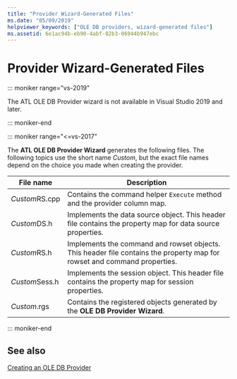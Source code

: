 ```yaml
---
title: "Provider Wizard-Generated Files"
ms.date: "05/09/2019"
helpviewer_keywords: ["OLE DB providers, wizard-generated files"]
ms.assetid: 6e1ac94b-eb90-4abf-82b3-06944b947ebc
---
```

# Provider Wizard-Generated Files

::: moniker range="vs-2019"

The ATL OLE DB Provider wizard is not available in Visual Studio 2019 and later.

::: moniker-end

::: moniker range="<=vs-2017"

The **ATL OLE DB Provider Wizard** generates the following files. The following topics use the short name *Custom*, but the exact file names depend on the choice you made when creating the provider.

|File name|Description|
|---------------|-----------------|
|*Custom*RS.cpp|Contains the command helper `Execute` method and the provider column map.|
|*Custom*DS.h|Implements the data source object. This header file contains the property map for data source properties.|
|*Custom*RS.h|Implements the command and rowset objects. This header file contains the property map for rowset and command properties.|
|*Custom*Sess.h|Implements the session object. This header file contains the property map for session properties.|
|*Custom*.rgs|Contains the registered objects generated by the **OLE DB Provider Wizard**.|

::: moniker-end

## See also

[Creating an OLE DB Provider](../../data/oledb/creating-an-ole-db-provider.md)<br/>
